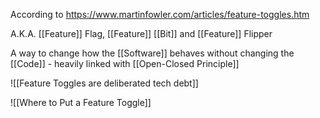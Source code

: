 According to https://www.martinfowler.com/articles/feature-toggles.htm

A.K.A. [[Feature]] Flag, [[Feature]] [[Bit]] and [[Feature]] Flipper

A way to change how the [[Software]] behaves without changing the [[Code]] - heavily linked with [[Open-Closed Principle]]

![[Feature Toggles are deliberated tech debt]]

![[Where to Put a Feature Toggle]]